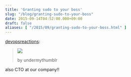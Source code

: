 ```yaml
---
title: 'Granting sudo to your boss'
slug: "/blog/granting-sudo-to-your-boss"
date: 2015-09-14T04:52:00.000+09:00
draft: false
aliases: [ "/2015/09/granting-sudo-to-your-boss.html" ]
---
```


[devopsreactions](http://devopsreactions.tumblr.com/post/128697825010):

  
  

>   
> 
> ![](http://68.media.tumblr.com/180cc72c8ecd0f22e61500a1d2c34854/tumblr_inline_nuaa288qoc1raprkq_500.gif)
> 
> by undermythumblr  
> 
>   

  
  

also CTO at our company!!